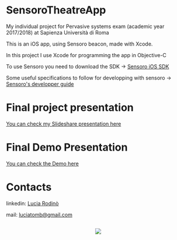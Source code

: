 # SensoroTheatreApp

My individual project for Pervasive systems exam (academic year 2017/2018) at Sapienza Università di Roma

This is an iOS app, using Sensoro beacon, made with Xcode.
    
In this project I use Xcode for programming the app in Objective-C

To use Sensoro you need to download the SDK -> [Sensoro iOS SDK](https://github.com/Sensoro/SDK-iOS)

Some useful specifications to follow for developping with sensoro -> [Sensoro's developper guide](https://www.sensoro.com/en/developer)

# Final project presentation

[You can check my Slideshare presentation here](https://www.slideshare.net/LuciaRodin/sensoro-theatre-lucia-rodino-96633897)

# Final Demo Presentation

[You can check the Demo here](https://www.youtube.com/watch?v=HHPD_-_D7yU&t=10s)

# Contacts

linkedin: [Lucia Rodinò](https://www.linkedin.com/in/lucia-rodinò-b5019815b/)

mail: luciatomb@gmail.com

##
<p align=center><a href="url"><img src="https://preview.ibb.co/ebyZCo/logo_rosso_sapienza.png" ></p>

